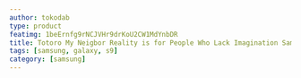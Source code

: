 ```yaml
---
author: tokodab
type: product
featimg: 1beErnfg9rNCJVHr9drKoU2CW1MdYnbDR
title: Totoro My Neigbor Reality is for People Who Lack Imagination Samsung Galaxy S9 Case
tags: [samsung, galaxy, s9]
category: [samsung]
---
```

